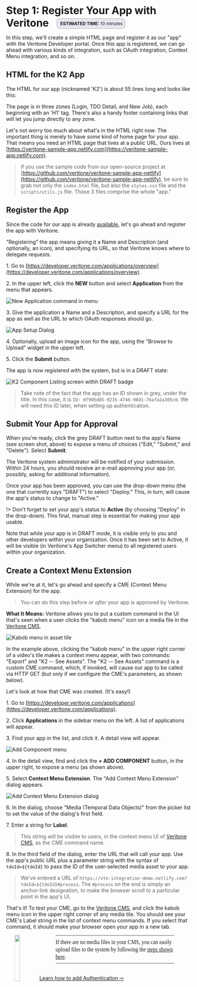 <!-- markdownlint-disable -->
<style>
aside  {
  border-style: solid;
  border-radius: 9px;
  border-width: 2.2px;
  border-color:#ccc;
  padding: 5px;
  background: #e6e8ef;
}

aside.small {
  display:inline;
  font-size:9pt;
  position:relative; top:-4px;
}

.topruled {
  border-top-width: 1.2px;
  border-top-style: solid;
  border-top-color: rgb(76, 76, 100);
  line-height:45%;
}
.bottomruled {
  border-bottom-width: 1.2px;
  border-bottom-style: solid;
  border-bottom-color: rgb(76, 76, 100);
  line-height:45%;
}
</style>

<h1 style="display: inline;">Step 1: Register Your App with Veritone &nbsp;</h1>&nbsp;&nbsp;<aside class="small">
<b>ESTIMATED TIME:</b> 10 minutes
</aside>

In this step, we'll create a simple HTML page and register it as our "app" with the Veritone Developer portal.
Once this app is registered, we can go ahead with various kinds of integration, such as OAuth integration, Context Menu integration, and so on.

[](_snippets/register-developer-account.md ':include')

## HTML for the K2 App

The HTML for our app (nicknamed 'K2') is about 55 lines long and looks like this:

[](https://raw.githubusercontent.com/veritone/veritone-sample-app-netlify/master/src/index.html ':include :type=code html')

The page is in three zones (Login, TDO Detail, and New Job), each beginning with an 'H1' tag.
There's also a handy footer containing links that will let you jump directly to any zone.

Let's not worry too much about what's in the HTML right now.
The important thing is merely to have _some_ kind of home page for your app.
That means you need an HTML page that lives at a public URL.
Ours lives at [https://veritone-sample-app.netlify.com](https://veritone-sample-app.netlify.com).

> If you use the sample code from our open-source project at [https://github.com/veritone/veritone-sample-app-netlify](https://github.com/veritone/veritone-sample-app-netlify), be sure to grab not only the `index.html` file, but also the `styles.css` file and the `scripts/utils.js` file. Those 3 files comprise the whole "app."

## Register the App

Since the code for our app is already [available](https://github.com/veritone/veritone-sample-app-netlify), let's go ahead and register the app with Veritone.

"Registering" the app means giving it a Name and Description (and optionally, an icon), and specifying its URL, so that Veritone knows where to delegate requests.

1\. Go to [https://developer.veritone.com/applications/overview](https://developer.veritone.com/applications/overview).

2\. In the upper left, click the **NEW** button and select **Application** from the menu that appears.

![New Application command in menu](_media/NewAppCommand.png)

3\. Give the application a Name and a Description, and specify a URL for the app as well as the URL to which OAuth responses should go.

![App Setup Dialog](_media/AppSetup.png)

4\. Optionally, upload an image icon for the app, using the "Browse to Upload" widget in the upper left.

5\. Click the **Submit** button.

The app is now registered with the system, but is in a DRAFT state:

![K2 Component Listing screen withh DRAFT badge](_media/K2Draft.png)

> Take note of the fact that the app has an ID shown in grey, under the title.
> In this case, it is `ID: 0f905d85-9235-4746-90d1-76afa2a305c0`.
> We will need this ID later, when setting up authentication.

## Submit Your App for Approval

When you're ready, click the grey DRAFT button next to the app's Name (see screen shot, above) to expose a menu of choices ("Edit," "Submit," and "Delete").
Select **Submit**.

The Veritone system administrator will be notified of your submission.
Within 24 hours, you should receive an e-mail approving your app (or, possibly, asking for additional information).

Once your app has been approved, you can use the drop-down menu (the one that currently says "DRAFT") to select "Deploy."
This, in turn, will cause the app's status to change to "Active."

!> Don't forget to set your app's status to **Active** (by choosing "Deploy" in the drop-down). This final, manual step is essential for making your app usable.

Note that while your app is in DRAFT mode, it is visible only to you and other developers within your organization.
Once it has been set to Active, it will be visible (in Veritone's App Switcher menu) to all registered users within your organization.

## Create a Context Menu Extension

While we're at it, let's go ahead and specify a CME (Context Menu Extension) for the app.

> You can do this step before _or after_ your app is approved by Veritone.

**What It Means:** Veritone allows you to put a custom command in the UI that's seen when a user clicks the "kabob menu" icon on a media file in the [Veritone CMS](https://cms.veritone.com).

![Kabob menu in asset tile](_media/kabob.png)

In the example above, clicking the "kabob menu" in the upper right corner of a video's tile makes a context menu appear, with two commands: "Export" and "K2 -- See Assets".
The "K2 -- See Assets" command is a custom CME command, which, if invoked, will cause our app to be called via HTTP GET (but only if we configure the CME's parameters, as shown below).

Let's look at how that CME was created. (It's easy!)

1\. Go to [https://developer.veritone.com/applications](https://developer.veritone.com/applications).

2\. Click **Applications** in the sidebar menu on the left. A list of applications will appear.

3\. Find your app in the list, and click it. A detail view will appear.

![Add Component menu](_media/AddComponent.png)

4\. In the detail view, find and click the **+ ADD COMPONENT** button, in the upper right, to expose a menu (as shown above).

5\. Select **Context Menu Extension**. The "Add Context Menu Extension" dialog appears.

![Add Context Menu Extension dialog](_media/CMEDialog.png)

6\. In the dialog, choose "Media (Temporal Data Objects)" from the picker list to set the value of the dialog's first field.

7\. Enter a string for **Label**.

> This string will be visible to users, in the context menu UI of [Veritone CMS](https://cms.veritone.com), as the CME command name.

8\. In the third field of the dialog, enter the URL that will call your app. Use the app's public URL plus a parameter string with the syntax of `tdoId=${tdoId}` to pass the ID of the user-selected media asset to your app.

> We've entered a URL of `https://vtn-integration-demo.netlify.com?tdoId=${tdoId}#process`. The `#process` on the end is simply an anchor-link designation, to make the browser scroll to a particular point in the app's UI.

That's it! To test your CME, go to the [Veritone CMS](https://cms.veritone.com), and click the kabob menu icon in the upper right corner of any media tile.
You should see your CME's Label string in the list of context menu commands. If you select that command, it should make your browser open your app in a new tab.

<!-- markdownlint-disable no-inline-html -->
<div style="transform:scaleX(.91);">
<img width="18%" style="float:left;" src="docs/developer/applications/app-tutorial/_media/botty.png">
<div 
style="font-family:Palatino;
font-size:12.5pt;
padding:1px 0px 0px 130px;
transform:scaleX(.95);
transform-origin: top left;"><div class="topruled"><br/></div>
If there are no media files in your CMS, you can easily upload files to the system by following the <a target="_blank" href="https://help.veritone.com/en/articles/2514452-how-to-upload-process-media-in-cms">steps shown here</a>.
<div class="bottomruled"><br/></div>
</div>
</div><br/>

[Learn how to add Authentication ⇨](developer/applications/app-tutorial/app-tutorial-step-2)
